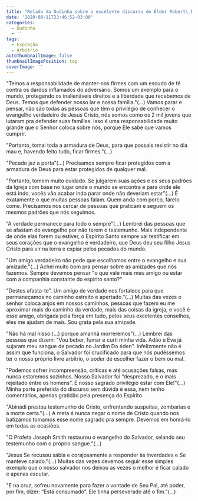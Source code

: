```yaml
---
title: "Relado da Dudinha sobre o excelente discurso do Élder Robert\_D. Hales Do Quórum dos Doze Apóstolos"
date: '2020-08-11T23:46:52-03:00'
categories:
  - Dudinha
  - ''
tags:
  - Expiação
  - Arbítrio
autoThumbnailImage: false
thumbnailImagePosition: top
coverImage: ''
---
```

"Temos a responsabilidade de manter-nos firmes com um escudo de fé contra os dardos inflamados do adversário. Somos um exemplo para o mundo, protegendo os inalienáveis direitos e a liberdade que recebemos de Deus. Temos que defender nosso lar e nossa família."(...) Vamos parar e pensar, não são todas as pessoas que têm o privilégio de conhecer o evangelho verdadeiro de Jesus Cristo, nós somos como os 2 mil jovens que lutaram pra defender suas famílias. Isso é uma responsabilidade muito grande que o Senhor coloca sobre nós, porque Ele sabe que vamos cumprir.



"Portanto, tomai toda a armadura de Deus, para que possais resistir no dia mau e, havendo feito tudo, ficar firmes."(...)



"Pecado jaz a porta”(...) Precisamos sempre ficar protegidos com a armadura de Deus para estar protegidos de qualquer mal.



"Portanto, tomem muito cuidado. Se julgarem suas ações e os seus padrões da Igreja com base no lugar onde o mundo se encontra e para onde ele está indo, vocês vão acabar indo parar onde não deveriam estar”(...) É exatamente o que muitas pessoas falam. Quem anda com porco, farelo come. Precisamos nos cercar de pessoas que praticam e seguem os mesmos padrões que nós seguimos.



“A verdade permanece para todo o sempre”(...) Lembrei das pessoas que se afastam do evangelho por não terem o testemunho. Mais independente de onde elas forem ou estiver, o Espírito Santo sempre vai testificar em seus corações que o evangelho é verdadeiro, que Deus deu seu filho Jesus Cristo para vir na terra e expiar pelos pecados do mundo.



"Um amigo verdadeiro não pede que escolhamos entre o evangelho e sua amizade."(...) Achei muito bom pra pensar sobre as amizades que nós fazemos. Sempre devemos pensar "o que vale mais meu amigo ou estar com a companhia constante do espírito santo?"



"Destes afasta-te”. Um amigo de verdade nos fortalece para que permaneçamos no caminho estreito e apertado."(...) Muitas das vezes o senhor coloca anjos em nossos caminhos, pessoas que fazem eu me aproximar mais do caminho da verdade, mais das coisas da igreja, e você é esse amigo, obrigada pela força em tudo, pelos seus excelentes conselhos, eles me ajudam de mais. Sou grata pela sua amizade.



"Não há mal nisso (…) porque amanhã morreremos”(...) Lembrei das pessoas que dizem: "Vou beber, fumar e curti minha vida. Adão e Eva já sujaram meu sangue de pecado no Jardim Do éden". Infelizmente não é assim que funciona, o Salvador foi crucificado para que nós pudéssemos ter o nosso próprio livre arbítrio, o poder de escolher fazer o bem ou mal.



"Podemos sofrer incompreensão, críticas e até acusações falsas, mas nunca estaremos sozinhos. Nosso Salvador foi “desprezado, e o mais rejeitado entre os homens”. É nosso sagrado privilégio estar com Ele!"(...) Minha parte preferida do discurso sem dúvida é essa, nem tenho comentários, apenas gratidão pela presença do Espírito.



"Abinádi prestou testemunho de Cristo, enfrentando suspeitas, zombarias e a morte certa."(...) A meta é nunca negar o nome de Cristo quando nos batizamos tomamos esse nome sagrado pra sempre. Devemos em honrá-lo  em todas as ocasiões.



"O Profeta Joseph Smith restaurou o evangelho do Salvador, selando seu testemunho com o próprio sangue."(...)



"Jesus Se recusou sábia e corajosamente a responder às inverdades e Se manteve calado."(...) Muitas das vezes devemos seguir esse simples exemplo que o nosso salvador nos deixou as vezes o melhor é ficar calado e apenas escutar.



"E na cruz, sofreu novamente para fazer a vontade de Seu Pai, até poder, por fim, dizer: “Está consumado”. Ele tinha perseverado até o fim."(...)
